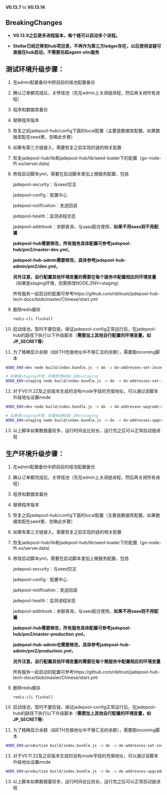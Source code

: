 **V0.13.7** to **V0.13.14**

## **BreakingChanges**

- **V0.13.9之后是多进程版本，每个链可以启动多个进程。**

- **Stellar已经迁移到hub项目里，不再作为第三方ledger存在，以后使用该链可直接在hub启动，不需要另起agent-xlm服务**

  

## 测试环境升级步骤：

1. 在admin配置备份中把目前的瑶池配置备份

2. 确认订单都完成后，关停瑶池（先在admin上关闭链进程，然后再关闭所有进程）

3. 程序和数据库备份

4. 替换程序版本

5. 恢复之前jadepool-hub/config下面的local配置（主要是数据库配置，如果数据库配在seed里，忽略此步骤）

6. 如果有第三方链接入，需要恢复之前实现的链的相关配置

7. 恢复jadepool-hub/lib和jadepool-hub/lib/seed-loader下的配置（go-node-ffi.so/server.data) 

8. 修改启动脚本yml，需要在启动脚本里加上微服务配置，包括

   jadepool-security：与seed交互

   jadepool-config：配置中心

   jadepool-notification：发送回调

   jadepool-health：监测进程状态

   jadepool-addrbook：余额查询，与saas配合使用，**如果不用saas则不用配置**

   **jadepool-hub需要修改，所有服务具体配置可参考jadepool-hub/pm2/master-dev.yml，**

   **jadepool-hub-admin需要修改，具体参考jadepool-hub-admin/pm2/dev.yml，**

   **另外注意，自行配置其他环境变量的需要在每个服务中配置相应的环境变量**（如果是staging环境，则需修改NODE_ENV=staging）
   
   所有服务一起启动的配置可参考https://github.com/nbltrust/jadepool-hub-tech-docs/blob/master/Chinese/start.yml

9. 删除redis缓存

     ```bash
    redis-cli flushall
     ```

10. 启动瑶池，暂时不要启链，保证jadepool-config正常运行后，在jadepool-hub的路径下执行以下升级脚本（**需要加上其他自行配置的环境变量，如JP_SECRET等**）

11. 为了精确显示余额（如ETH充值地址中不够汇总的余额），需要跑incoming脚本

   ```bash
   NODE_ENV=dev node build/index.bundle.js -m do -a do-addresses-set-incoming
   
   # 如果是staging环境，则需修改NODE_ENV=staging
   NODE_ENV=staging node build/index.bundle.js -m do -a do-addresses-set-incoming
   ```

12. 对于V0.11.22及之前版本生成的没有mode字段的充值地址，可以通过该脚本升级地址设置mode

   ```bash
   NODE_ENV=dev node build/index.bundle.js -m do -a do-addresses-upgrade-mode
   
   # 如果是staging环境，则需修改NODE_ENV=staging
   NODE_ENV=staging node build/index.bundle.js -m do -a do-addresses-upgrade-mode
   ```

13. 以上脚本如果数据量较多，运行时间会比较长，运行完之后可以正常启动链进程



## 生产环境升级步骤：

1. 在admin配置备份中把目前的瑶池配置备份

2. 确认订单都完成后，关停瑶池（先在admin上关闭链进程，然后再关闭所有进程）

3. 程序和数据库备份

4. 替换程序版本

5. 恢复之前jadepool-hub/config下面的local配置（主要是数据库配置，如果数据库配在seed里，忽略此步骤）

6. 如果有第三方链接入，需要恢复之前实现的链的相关配置

7. 恢复jadepool-hub/lib和jadepool-hub/lib/seed-loader下的配置（go-node-ffi.so/server.data) 

8. 修改启动脚本yml，需要在启动脚本里加上微服务配置，包括

   jadepool-security：与seed交互

   jadepool-config：配置中心

   jadepool-notification：发送回调

   jadepool-health：监测进程状态

   jadepool-addrbook：余额查询，与saas配合使用，**如果不用saas则不用配置**

   **jadepool-hub需要修改，所有服务具体配置可参考jadepool-hub/pm2/master-production.yml，**

   **jadepool-hub-admin也需要修改，具体参考jadepool-hub-admin/pm2/production.yml，**

   **另外注意，自行配置其他环境变量的需要在每个微服务中配置相应的环境变量**
   
   所有服务一起启动的配置可参考https://github.com/nbltrust/jadepool-hub-tech-docs/blob/master/Chinese/start.yml

9. 删除redis缓存

      ```bash
   redis-cli flushall
   ```

10. 启动瑶池，暂时不要启链，保证jadepool-config正常运行后，在jadepool-hub的路径下执行以下升级脚本（**需要加上其他自行配置的环境变量，如JP_SECRET等**）


11. 为了精确显示余额（如ETH充值地址中不够汇总的余额），需要跑incoming脚本

   ```bash
   NODE_ENV=production build/index.bundle.js -m do -a do-addresses-set-incoming
   ```

12. 对于V0.11.22及之前版本生成的没有mode字段的充值地址，可以通过该脚本升级地址设置mode

   ```bash
   NODE_ENV=production build/index.bundle.js -m do -a do-addresses-upgrade-mode
   ```

13. 以上脚本如果数据量较多，运行时间会比较长，运行完之后可以正常启动链进程
